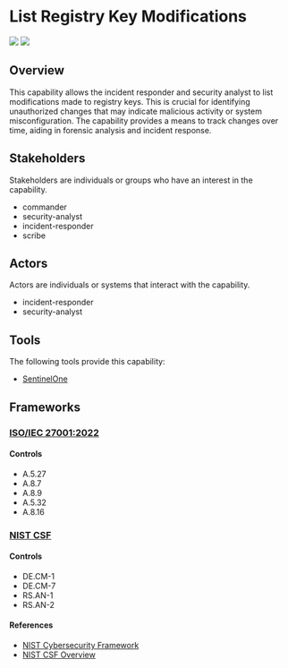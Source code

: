 # List Registry Key Modifications

![](https://img.shields.io/badge/Phase-Identification_%28P0002%29-white)&nbsp;![](https://img.shields.io/badge/Category-Configuration-white)

## Overview

This capability allows the incident responder and security analyst to list modifications made to registry keys. This is crucial for identifying unauthorized changes that may indicate malicious activity or system misconfiguration. The capability provides a means to track changes over time, aiding in forensic analysis and incident response.

## Stakeholders
Stakeholders are individuals or groups who have an interest in the capability.

- commander
- security-analyst
- incident-responder
- scribe

## Actors
Actors are individuals or systems that interact with the capability.

- incident-responder
- security-analyst

## Tools
The following tools provide this capability:

- [SentinelOne](../tool/T0001/C2501.md)

## Frameworks
### [ISO/IEC 27001:2022](../frameworks/F0002.md)

#### Controls

- A.5.27 
- A.8.7 
- A.8.9 
- A.5.32 
- A.8.16 

### [NIST CSF](../frameworks/F0003.md)

#### Controls

- DE.CM-1 
- DE.CM-7 
- RS.AN-1 
- RS.AN-2 

#### References

- [NIST Cybersecurity Framework](https://www.nist.gov/cyberframework)
- [NIST CSF Overview](https://www.nist.gov/cyberframework/overview)
